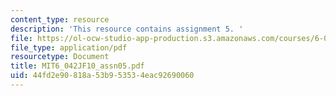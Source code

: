```yaml
---
content_type: resource
description: 'This resource contains assignment 5. '
file: https://ol-ocw-studio-app-production.s3.amazonaws.com/courses/6-042j-mathematics-for-computer-science-fall-2010/44fd2e90818a53b953534eac92690060_MIT6_042JF10_assn05.pdf
file_type: application/pdf
resourcetype: Document
title: MIT6_042JF10_assn05.pdf
uid: 44fd2e90-818a-53b9-5353-4eac92690060
---
```

